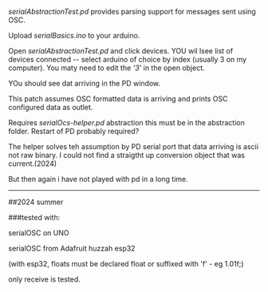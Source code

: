 *serialAbstractionTest.pd* provides parsing support for messages sent using OSC.  

Upload *serialBasics.ino* to your arduino.  

Open *serialAbstractionTest.pd* and click devices.  YOU wil lsee list of devices connected -- select arduino of choice by index  (usually 3 on my computer).  You maty need to edit the *'3'* in the open object.

YOu should see dat arriving in the PD window. 

This patch assumes OSC formatted data is arriving and prints OSC configured data as outlet. 

Requires *serialOcs-helper.pd* abstraction this must be in the abstraction folder.  Restart of PD probably required?

The helper solves teh assumption by PD serial port that data arriving is ascii not raw binary.  I could not find a straigtht up conversion object that was current.(2024)

But then again i have not played with pd in a long time.

____

##2024 summer

###tested with:

serialOSC on UNO

serialOSC from Adafruit huzzah esp32 

(with esp32, floats must be declared float or suffixed with 'f' - eg  1.01f;)

only receive is tested. 




  
  

